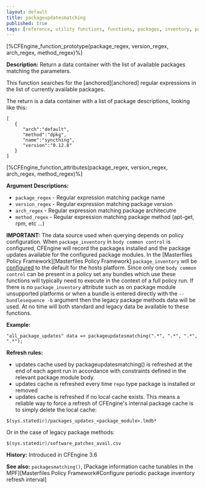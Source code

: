 ```yaml
---
layout: default
title: packageupdatesmatching
published: true
tags: [reference, utility functions, functions, packages, inventory, packageupdatesmatching]
---
```


[%CFEngine_function_prototype(package_regex, version_regex, arch_regex, method_regex)%]

**Description:** Return a data container with the list of available packages
matching the parameters.

This function searches for the [anchored][anchored] regular expressions in the
list of currently available packages.

The return is a data container with a list of package descriptions, looking like
this:

```
[
   {
      "arch":"default",
      "method":"dpkg",
      "name":"syncthing",
      "version":"0.12.8"
   }
]
```

[%CFEngine_function_attributes(package_regex, version_regex, arch_regex, method_regex)%]

**Argument Descriptions:**

* `package_regex` - Regular expression matching packge name
* `version_regex` - Regular expression matching package version
* `arch_regex` - Regular expression matching package architecutre
* `method_regex` - Regular expression matching package method (apt-get, rpm, etc ...)

**IMPORTANT:** The data source used when querying depends on policy configuration.
When `package_inventory` in `body common control` is configured, CFEngine will record the packages installed and the package updates available for the configured package modules.
In the [Masterfiles Policy Framework][Masterfiles Policy Framework] `package_inventory` will be [configured](https://github.com/cfengine/masterfiles/blob/3dc1f629544b24261975ecf86e02554d4daf346e/promises.cf.in#L92) to the default for the hosts platform.
Since only one `body common control` can be present in a policy set any bundles which use these functions will typically need to execute in the context of a full policy run.
If there is no `package_inventory` attribute such as on package module unsupported platforms or when a bundle is entered directly with the `--bundlesequence -b` argument then the legacy package methods data will be used.
At no time will both standard and legacy data be available to these functions.


**Example:**

```cf3
"all_package_updates" data => packageupdatesmatching(".*", ".*", ".*", ".*");
```

**Refresh rules:**
* updates cache used by packageupdatesmatching() is refreshed at the end of each agent run in accordance with constraints defined in the relevant package module body.
* updates cache is refreshed every time `repo` type package is installed or removed
* updates cache is refreshed if no local cache exists.
        This means a reliable way to force a refresh of CFEngine's internal package cache is to simply delete the local cache:

```cf3
$(sys.statedir)/packages_updates_<package_module>.lmdb*
```

Or in the case of legacy package methods:

```cf3
$(sys.statedir)/software_patches_avail.csv
```

**History:** Introduced in CFEngine 3.6

**See also:** `packagesmatching()`, [Package information cache tunables in the MPF][Masterfiles Policy Framework#Configure periodic package inventory refresh interval]
